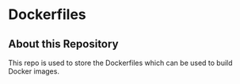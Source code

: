 # Dockerfiles

## About this Repository

This repo is used to store the Dockerfiles which can be used to build Docker images.
